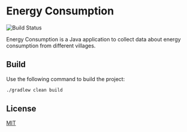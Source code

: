 # Energy Consumption

![Build Status](https://img.shields.io/travis/ashraymehta/energy-consumption)

Energy Consumption is a Java application to collect data about energy consumption from different villages.

## Build

Use the following command to build the project:

```bash
./gradlew clean build
```

## License
[MIT](https://choosealicense.com/licenses/mit/)